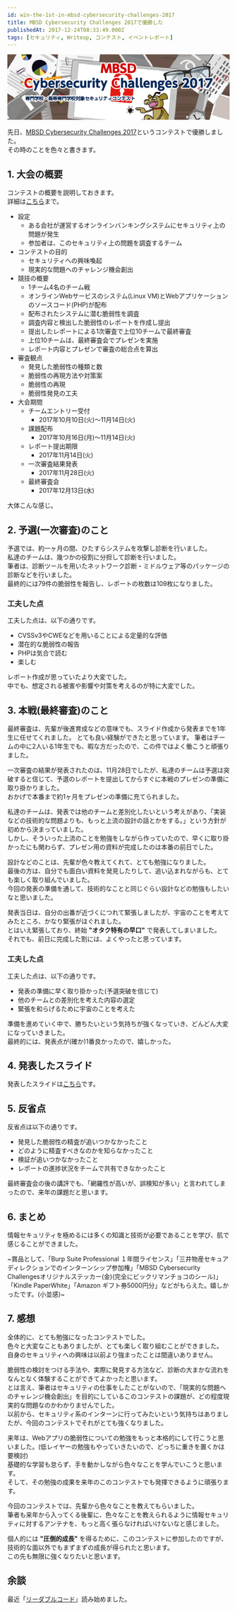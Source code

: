 ```yaml
---
id: win-the-1st-in-mbsd-cybersecurity-challenges-2017
title: MBSD Cybersecurity Challenges 2017で優勝した
publishedAt: 2017-12-24T08:33:49.000Z
tags: [セキュリティ, Writeup, コンテスト, イベントレポート]
---
```


![公式ロゴ](img/win-the-1st-in-mbsd-cybersecurity-challenges-2017/mbsd_cybersecurity_challenges_2017_logo.jpg?w=680&h=200)

先日、[MBSD Cybersecurity Challenges 2017](http://setten.sgec.or.jp/cooperation/049.html)というコンテストで優勝しました。  
その時のことを色々と書きます。

## 1. 大会の概要

コンテストの概要を説明しておきます。  
詳細は[こちら](http://setten.sgec.or.jp/cooperation/049.html)まで。

- 設定
  - ある会社が運営するオンラインバンキングシステムにセキュリティ上の問題が発生
  - 参加者は、このセキュリティ上の問題を調査するチーム
- コンテストの目的
  - セキュリティへの興味喚起
  - 現実的な問題へのチャレンジ機会創出
- 競技の概要
  - 1チーム4名のチーム戦
  - オンラインWebサービスのシステム(Linux VM)とWebアプリケーションのソースコード(PHP)が配布
  - 配布されたシステムに潜む脆弱性を調査
  - 調査内容と検出した脆弱性のレポートを作成し提出
  - 提出したレポートによる1次審査で上位10チームで最終審査
  - 上位10チームは、最終審査会でプレゼンを実施
  - レポート内容とプレゼンで審査の総合点を算出
- 審査観点
  - 発見した脆弱性の種類と数
  - 脆弱性の再現方法や対策案
  - 脆弱性の再現
  - 脆弱性発見の工夫
- 大会期間
  - チームエントリー受付
    - 2017年10月10日(火)～11月14日(火)
  - 課題配布
    - 2017年10月16日(月)～11月14日(火)
  - レポート提出期限
    - 2017年11月14日(火)
  - 一次審査結果発表
    - 2017年11月28日(火)
  - 最終審査会
    - 2017年12月13日(水)

大体こんな感じ。

## 2. 予選(一次審査)のこと

予選では、約一ヶ月の間、ひたすらシステムを攻撃し診断を行いました。  
私達のチームは、幾つかの役割に分担して診断を行いました。  
筆者は、診断ツールを用いたネットワーク診断・ミドルウェア等のパッケージの診断などを行いました。  
最終的には79件の脆弱性を報告し、レポートの枚数は109枚になりました。

### 工夫した点

工夫した点は、以下の通りです。

- CVSSv3やCWEなどを用いることによる定量的な評価
- 潜在的な脆弱性の報告
- PHPは気合で読む
- 楽しむ

レポート作成が思っていたより大変でした。  
中でも、想定される被害や影響や対策を考えるのが特に大変でした。

## 3. 本戦(最終審査)のこと

最終審査は、先輩が後進育成などの意味でも、スライド作成から発表までを1年生に任せてくれました。
とても良い経験ができたと思っています。
筆者はチームの中に2人いる1年生でも、暇な方だったので、この件ではよく働こうと頑張りました。  

一次審査の結果が発表されたのは、11月28日でしたが、私達のチームは予選は突破すると信じて、予選のレポートを提出してからすぐに本戦のプレゼンの準備に取り掛かりました。  
おかげで本番まで約1ヶ月をプレゼンの準備に充てられました。  

私達のチームは、発表では他のチームと差別化したいという考えがあり、「実装などの技術的な問題よりも、もっと上流の設計の話とかをする。」という方針が初めから決まっていました。  
しかし、そういった上流のことを勉強をしながら作っていたので、早くに取り掛かったにも関わらず、プレゼン用の資料が完成したのは本番の前日でした。  

設計などのことは、先輩が色々教えてくれて、とても勉強になりました。  
最後の方は、自分でも面白い資料を発見したりして、追い込まれながらも、とても楽しく取り組んでいました。  
今回の発表の準備を通して、技術的なことと同じぐらい設計などの勉強もしたいなと思いました。  

発表当日は、自分の出番が近づくにつれて緊張しましたが、宇宙のことを考えてみたところ、かなり緊張がほぐれました。  
とはいえ緊張しており、終始 **"オタク特有の早口"** で発表してしまいました。  
それでも、前日に完成した割には、よくやったと思っています。

### 工夫した点

工夫した点は、以下の通りです。

- 発表の準備に早く取り掛かった(予選突破を信じて)
- 他のチームとの差別化を考えた内容の選定
- 緊張を和らげるために宇宙のことを考えた

準備を進めていく中で、勝ちたいという気持ちが強くなっていき、どんどん大変になっていきました。  
最終的には、発表点が(確か)1番良かったので、嬉しかった。

## 4. 発表したスライド

発表したスライドは[こちら](https://speakerdeck.com/8ayac/mbsd-cybersecurity-challenges-2017-zui-zhong-shen-cha-hui-ffa-biao-suraido)です。

## 5. 反省点

反省点は以下の通りです。

- 発見した脆弱性の精査が追いつかなかったこと
- どのように精査すべきなのかを知らなかったこと
- 検証が追いつかなかったこと
- レポートの進捗状況をチームで共有できなかったこと

最終審査会の後の講評でも、「網羅性が高いが、誤検知が多い」と言われてしまったので、来年の課題だと思います。

## 6. まとめ

情報セキュリティを極めるには多くの知識と技術が必要であることを学び、肌で感じることができました。

~賞品として、「Burp Suite Professional １年間ライセンス」「三井物産セキュアディレクションでのインターンシップ参加権」「MBSD Cybersecurity Challengesオリジナルステッカー(金)(完全にビックリマンチョコのシール)」「Kindle PaperWhite」「Amazon ギフト券5000円分」などがもらえた。嬉しかったです。(小並感)~

## 7. 感想

全体的に、とても勉強になったコンテストでした。  
色々と大変なこともありましたが、とても楽しく取り組むことができました。  
自身のセキュリティへの興味は以前より強まったことは間違いありません。

脆弱性の検討をつける手法や、実際に発見する方法など、診断の大まかな流れをなんとなく体験することができてよかったと思います。  
とは言え、筆者はセキュリティの仕事をしたことがないので、「現実的な問題へのチャレンジ機会創出」を目的にしているこのコンテストの課題が、どの程度現実的な問題なのかわかりませんでした。  
以前から、セキュリティ系のインターンに行ってみたいという気持ちはありましたが、今回のコンテストでそれがとても強くなりました。  

来年は、Webアプリの脆弱性についての勉強をもっと本格的にして行こうと思いました。(低レイヤーの勉強もやっていきたいので、どっちに重きを置くかは要検討)  
基礎的な学習も怠らず、手を動かしながら色々なことを学んでいこうと思います。  
そして、その勉強の成果を来年のこのコンテストでも発揮できるように頑張ります。  

今回のコンテストでは、先輩から色々なことを教えてもらいました。  
筆者も来年から入ってくる後輩に、色々なことを教えられるように情報セキュリティに対するアンテナを、もっと高く張らなければいけないなと感じました。  

個人的には **"圧倒的成長"** を得るために、このコンテストに参加したのですが、技術的な面以外でもまずまずの成長が得られたと思います。  
この先も無限に強くなりたいと思います。

## 余談

最近「[リーダブルコード](https://www.amazon.co.jp/%E3%83%AA%E3%83%BC%E3%83%80%E3%83%96%E3%83%AB%E3%82%B3%E3%83%BC%E3%83%89-%E2%80%95%E3%82%88%E3%82%8A%E8%89%AF%E3%81%84%E3%82%B3%E3%83%BC%E3%83%89%E3%82%92%E6%9B%B8%E3%81%8F%E3%81%9F%E3%82%81%E3%81%AE%E3%82%B7%E3%83%B3%E3%83%97%E3%83%AB%E3%81%A7%E5%AE%9F%E8%B7%B5%E7%9A%84%E3%81%AA%E3%83%86%E3%82%AF%E3%83%8B%E3%83%83%E3%82%AF-Theory-practice-Boswell/dp/4873115655)」読み始めました。
